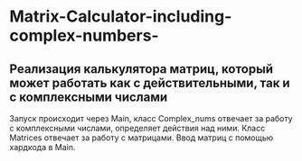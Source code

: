 # Matrix-Calculator-including-complex-numbers-
## Реализация калькулятора матриц, который может работать как с действительными, так и с комплексными числами

Запуск происходит через Main, класс Complex_nums отвечает за работу с комплексными числами, определяет действия над ними. Класс Matrices отвечает за работу с матрицами. Ввод матриц с помощью хардкода в Main.
